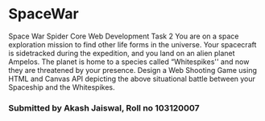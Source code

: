 # SpaceWar
Space War Spider Core Web Development Task 2
You are on a space exploration mission to find other life forms in the universe.
Your spacecraft is sidetracked during the expedition, and you land on an alien
planet Ampelos. The planet is home to a species called “Whitespikes'' and now
they are threatened by your presence. Design a Web Shooting Game using
HTML and Canvas API depicting the above situational battle between your
Spaceship and the Whitespikes.

### Submitted by Akash Jaiswal, Roll no 103120007
